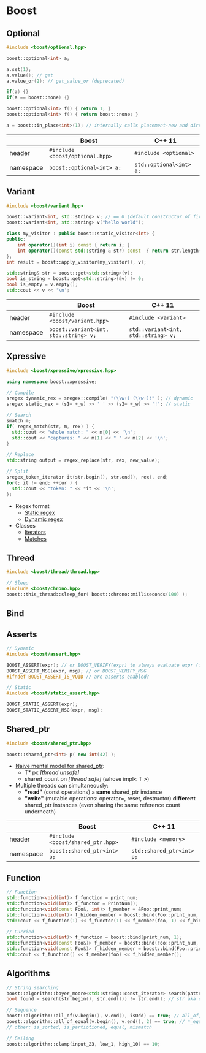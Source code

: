 # Boost

## Optional
```c++
#include <boost/optional.hpp>

boost::optional<int> a;

a.set(1);
a.value(); // get
a.value_or(2); // get_value_or (deprecated)

if(a) {}
if(a == boost::none) {}

boost::optional<int> f() { return 1; }
boost::optional<int> f() { return boost::none; }

a = boost::in_place<int>(1); // internally calls placement-new and directly passes the parameter to the constructor of T
```

||Boost|C++ 11|
|-|-|-|
|header|`#include <boost/optional.hpp>`|`#include <optional>`|
|namespace|`boost::optional<int> a;`|`std::optional<int> a;`|

## Variant
```c++
#include <boost/variant.hpp>

boost::variant<int, std::string> v; // == 0 (default constructor of first bounded type)
boost::variant<int, std::string> v("hello world");

class my_visitor : public boost::static_visitor<int> {
public:
    int operator()(int i) const { return i; }
    int operator()(const std::string & str) const  { return str.length(); }
};
int result = boost::apply_visitor(my_visitor(), v);

std::string& str = boost::get<std::string>(v);
bool is_string = boost::get<std::string>(&v) != 0;
bool is_empty = v.empty();
std::cout << v << '\n';
```

||Boost|C++ 11|
|-|-|-|
|header|`#include <boost/variant.hpp>`|`#include <variant>`|
|namespace|`boost::variant<int, std::string> v;`|`std::variant<int, std::string> v;`|

## Xpressive
```c++
#include <boost/xpressive/xpressive.hpp>

using namespace boost::xpressive;

// Compile
sregex dynamic_rex = sregex::compile( "(\\w+) (\\w+)!" ); // dynamic
sregex static_rex = (s1= +_w) >> ' ' >> (s2= +_w) >> '!'; // static

// Search
smatch m;
if( regex_match(str, m, rex) ) {
  std::cout << "whole match: " << m[0] << '\n';
  std::cout << "captures: " << m[1] << " " << m[2] << '\n';
}

// Replace
std::string output = regex_replace(str, rex, new_value);

// Split
sregex_token_iterator it(str.begin(), str.end(), rex), end;
for(; it != end; ++cur ) {
  std::cout << "token: " << *it << '\n';
};
```
* Regex format
  * [Static regex](http://www.boost.org/doc/libs/1_66_0/doc/html/xpressive/user_s_guide.html#boost_xpressive.user_s_guide.creating_a_regex_object.static_regexes.static_xpressive_syntax_cheat_sheet)
  * [Dynamic regex](http://www.boost.org/doc/libs/1_66_0/doc/html/xpressive/user_s_guide.html#boost_xpressive.user_s_guide.string_substitutions.the_ecma_262_format_sequences)
* Classes
  * [Iterators](http://www.boost.org/doc/libs/1_66_0/doc/html/xpressive/user_s_guide.html#boost_xpressive.user_s_guide.quick_start.know_your_iterator_type)
  * [Matches](http://www.boost.org/doc/libs/1_66_0/doc/html/xpressive/user_s_guide.html#boost_xpressive.user_s_guide.accessing_results.match_results)

## Thread
```c++
#include <boost/thread/thread.hpp> 

// Sleep
#include <boost/chrono.hpp>
boost::this_thread::sleep_for( boost::chrono::milliseconds(100) );
```

## Bind

## Asserts
```c++
// Dynamic
#include <boost/assert.hpp>

BOOST_ASSERT(expr); // or BOOST_VERIFY(expr) to always evaluate expr (for side effects)
BOOST_ASSERT_MSG(expr, msg); // or BOOST_VERIFY_MSG
#ifndef BOOST_ASSERT_IS_VOID // are asserts enabled?

// Static
#include <boost/static_assert.hpp>

BOOST_STATIC_ASSERT(expr);
BOOST_STATIC_ASSERT_MSG(expr, msg);
```

## Shared_ptr
```c++
#include <boost/shared_ptr.hpp>

boost::shared_ptr<int> p( new int(42) );
```
* [Naive mental model for shared_ptr<T>](https://youtu.be/lkgszkPnV8g?t=1210):
  * T* px *[thread unsafe]*
  * shared_count pn *[thread safe]* (whose impl< T >)
* Multiple threads can simultaneously:
  * **"read"** (const operations) a **same** shared_ptr instance
  * **"write"** (mutable operations: operator=, reset, destructor) **different** shared_ptr instances (even sharing the same reference count underneath)


||Boost|C++ 11|
|-|-|-|
|header|`#include <boost/shared_ptr.hpp>`|`#include <memory>`|
|namespace|`boost::shared_ptr<int> p;`|`std::shared_ptr<int> p;`|

## Function
```c++
// Function
std::function<void(int)> f_function = print_num;
std::function<void(int)> f_functor = PrintNum();
std::function<void(const Foo&, int)> f_member = &Foo::print_num;
std::function<void(int)> f_hidden_member = boost::bind(Foo::print_num, foo, _1);
std::cout << f_function(1) << f_functor(1) << f_member(foo, 1) << f_hidden_member(1);

// Curried
std::function<void(int)> f_function = boost::bind(print_num, 1);
std::function<void(const Foo&)> f_member = boost::bind(Foo::print_num, _1, 1);
std::function<void(const Foo&)> f_hidden_member = boost::bind(Foo::print_num, foo, 1);
std::cout << f_function() << f_member(foo) << f_hidden_member();
```

## Algorithms
```c++ 
// String searching
boost::algorithm::boyer_moore<std::string::const_iterator> search(pattern.begin(), pattern.end());  // boyer_moore,  boyer_moore_horspool_search, knuth_morris_pratt
bool found = search(str.begin(), str.end())) != str.end(); // str aka corpus

// Sequence
boost::algorithm::all_of(v.begin(), v.end(), isOdd) == true; // all_of, any_of, none_of, one_of + predicate
boost::algorithm::all_of_equal(v.begin(), v.end(), 2) == true; // *_equal + value
// other: is_sorted, is_partiotioned, equal, mismatch

// Ceiling
boost::algorithm::clamp(input_23, low_1, high_10) == 10;
```
